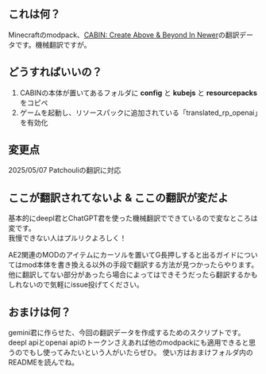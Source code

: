 ## これは何？
Minecraftのmodpack、[CABIN: Create Above & Beyond In Newer](https://www.curseforge.com/minecraft/modpacks/cabin)の翻訳データです。機械翻訳ですが。

## どうすればいいの？
1. CABINの本体が置いてあるフォルダに **config** と **kubejs** と **resourcepacks** をコピペ
2. ゲームを起動し、リソースパックに追加されている「translated_rp_openai」を有効化

## 変更点
2025/05/07 Patchouliの翻訳に対応

## ここが翻訳されてないよ & ここの翻訳が変だよ
基本的にdeepl君とChatGPT君を使った機械翻訳でできているので変なところは変です。  
我慢できない人はプルリクよろしく！  

AE2関連のMODのアイテムにカーソルを置いてG長押しすると出るガイドについてはmod本体を書き換える以外の手段で翻訳する方法が見つかったらやります。  
他に翻訳してない部分があったら場合によってはできそうだったら翻訳するかもしれないので気軽にissue投げてください。

## おまけは何？
gemini君に作らせた、今回の翻訳データを作成するためのスクリプトです。  
deepl apiとopenai apiのトークンさえあれば他のmodpackにも適用できると思うのでもし使ってみたいという人がいたらぜひ。
使い方はおまけフォルダ内のREADMEを読んでね。